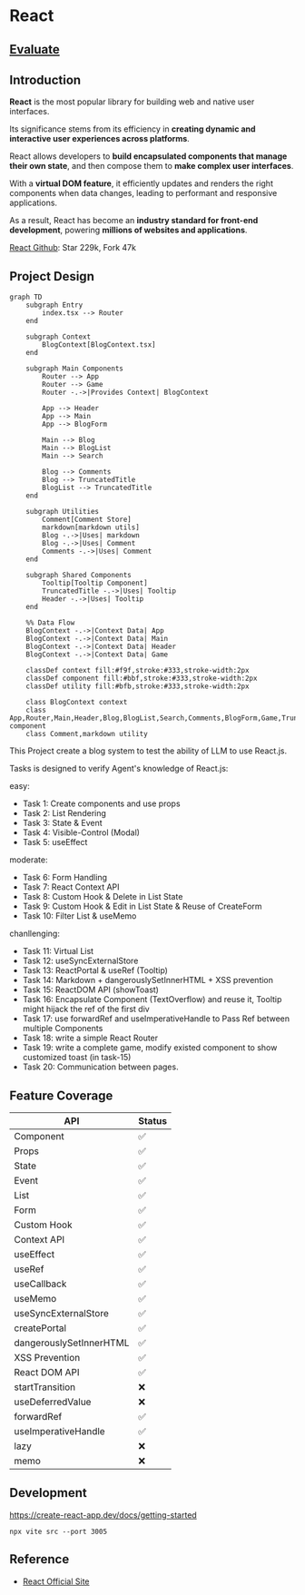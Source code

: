 # React

## [Evaluate](../readme.md)

## Introduction

**React** is the most popular library for building web and native user interfaces.

Its significance stems from its efficiency in **creating dynamic and interactive user experiences across platforms**.

React allows developers to **build encapsulated components that manage their own state**, and then compose them to **make complex user interfaces**.

With a **virtual DOM feature**, it efficiently updates and renders the right components when data changes, leading to performant and responsive applications.

As a result, React has become an **industry standard for front-end development**, powering **millions of websites and applications**.

[React Github](https://github.com/facebook/react): Star 229k, Fork 47k

## Project Design

```mermaid
graph TD
    subgraph Entry
        index.tsx --> Router
    end

    subgraph Context
        BlogContext[BlogContext.tsx]
    end

    subgraph Main Components
        Router --> App
        Router --> Game
        Router -.->|Provides Context| BlogContext

        App --> Header
        App --> Main
        App --> BlogForm

        Main --> Blog
        Main --> BlogList
        Main --> Search

        Blog --> Comments
        Blog --> TruncatedTitle
        BlogList --> TruncatedTitle
    end

    subgraph Utilities
        Comment[Comment Store]
        markdown[markdown utils]
        Blog -.->|Uses| markdown
        Blog -.->|Uses| Comment
        Comments -.->|Uses| Comment
    end

    subgraph Shared Components
        Tooltip[Tooltip Component]
        TruncatedTitle -.->|Uses| Tooltip
        Header -.->|Uses| Tooltip
    end

    %% Data Flow
    BlogContext -.->|Context Data| App
    BlogContext -.->|Context Data| Main
    BlogContext -.->|Context Data| Header
    BlogContext -.->|Context Data| Game

    classDef context fill:#f9f,stroke:#333,stroke-width:2px
    classDef component fill:#bbf,stroke:#333,stroke-width:2px
    classDef utility fill:#bfb,stroke:#333,stroke-width:2px

    class BlogContext context
    class App,Router,Main,Header,Blog,BlogList,Search,Comments,BlogForm,Game,TruncatedTitle,Tooltip component
    class Comment,markdown utility

```

This Project create a blog system to test the ability of LLM to use React.js.

Tasks is designed to verify Agent's knowledge of React.js:

easy:

- Task 1: Create components and use props
- Task 2: List Rendering
- Task 3: State & Event
- Task 4: Visible-Control (Modal)
- Task 5: useEffect

moderate:

- Task 6: Form Handling
- Task 7: React Context API
- Task 8: Custom Hook & Delete in List State
- Task 9: Custom Hook & Edit in List State & Reuse of CreateForm
- Task 10: Filter List & useMemo

chanllenging:

- Task 11: Virtual List
- Task 12: useSyncExternalStore
- Task 13: ReactPortal & useRef (Tooltip)
- Task 14: Markdown + dangerouslySetInnerHTML + XSS prevention
- Task 15: ReactDOM API (showToast)
- Task 16: Encapsulate Component (TextOverflow) and reuse it, Tooltip might hijack the ref of the first div
- Task 17: use forwardRef and useImperativeHandle to Pass Ref between multiple Components
- Task 18: write a simple React Router
- Task 19: write a complete game, modify existed component to show customized toast (in task-15)
- Task 20: Communication between pages.

## Feature Coverage

| API                     | Status |
| ----------------------- | ------ |
| Component               | ✅     |
| Props                   | ✅     |
| State                   | ✅     |
| Event                   | ✅     |
| List                    | ✅     |
| Form                    | ✅     |
| Custom Hook             | ✅     |
| Context API             | ✅     |
| useEffect               | ✅     |
| useRef                  | ✅     |
| useCallback             | ✅     |
| useMemo                 | ✅     |
| useSyncExternalStore    | ✅     |
| createPortal            | ✅     |
| dangerouslySetInnerHTML | ✅     |
| XSS Prevention          | ✅     |
| React DOM API           | ✅     |
| startTransition         | ❌     |
| useDeferredValue        | ❌     |
| forwardRef              | ✅     |
| useImperativeHandle     | ✅     |
| lazy                    | ❌     |
| memo                    | ❌     |

## Development

https://create-react-app.dev/docs/getting-started

```
npx vite src --port 3005
```

## Reference

- [React Official Site](https://react.dev/learn)
